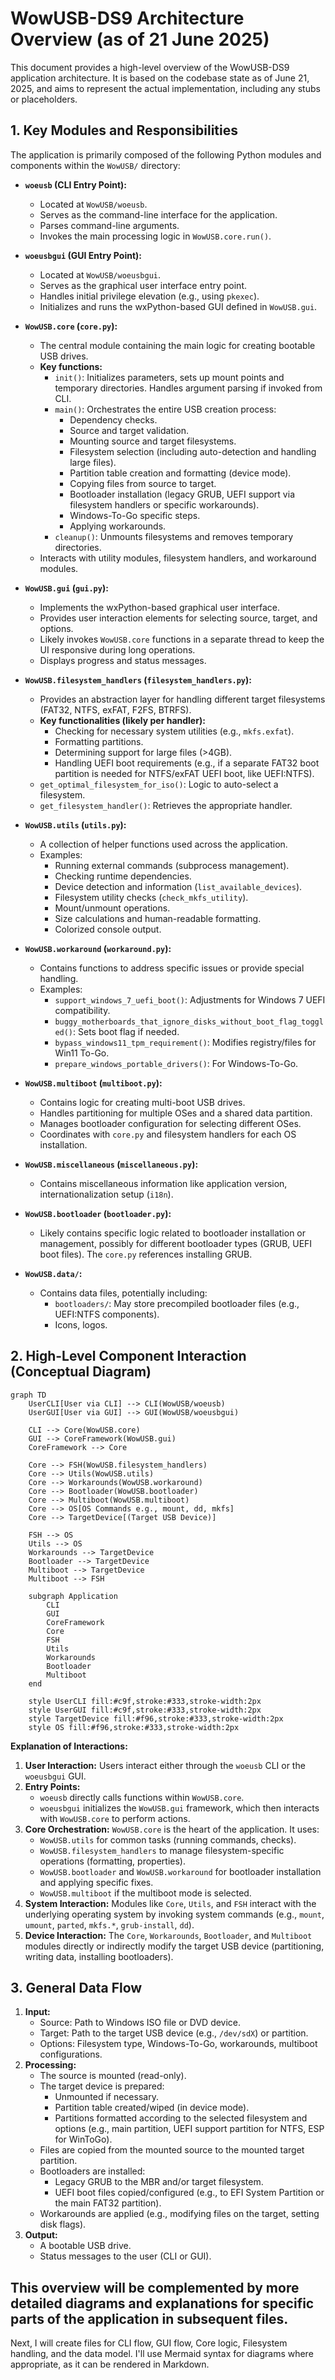 # WowUSB-DS9 Architecture Overview (as of 21 June 2025)

This document provides a high-level overview of the WowUSB-DS9 application architecture. It is based on the codebase state as of June 21, 2025, and aims to represent the actual implementation, including any stubs or placeholders.

## 1. Key Modules and Responsibilities

The application is primarily composed of the following Python modules and components within the `WowUSB/` directory:

*   **`woeusb` (CLI Entry Point):**
    *   Located at `WowUSB/woeusb`.
    *   Serves as the command-line interface for the application.
    *   Parses command-line arguments.
    *   Invokes the main processing logic in `WowUSB.core.run()`.

*   **`woeusbgui` (GUI Entry Point):**
    *   Located at `WowUSB/woeusbgui`.
    *   Serves as the graphical user interface entry point.
    *   Handles initial privilege elevation (e.g., using `pkexec`).
    *   Initializes and runs the wxPython-based GUI defined in `WowUSB.gui`.

*   **`WowUSB.core` (`core.py`):**
    *   The central module containing the main logic for creating bootable USB drives.
    *   **Key functions:**
        *   `init()`: Initializes parameters, sets up mount points and temporary directories. Handles argument parsing if invoked from CLI.
        *   `main()`: Orchestrates the entire USB creation process:
            *   Dependency checks.
            *   Source and target validation.
            *   Mounting source and target filesystems.
            *   Filesystem selection (including auto-detection and handling large files).
            *   Partition table creation and formatting (device mode).
            *   Copying files from source to target.
            *   Bootloader installation (legacy GRUB, UEFI support via filesystem handlers or specific workarounds).
            *   Windows-To-Go specific steps.
            *   Applying workarounds.
        *   `cleanup()`: Unmounts filesystems and removes temporary directories.
    *   Interacts with utility modules, filesystem handlers, and workaround modules.

*   **`WowUSB.gui` (`gui.py`):**
    *   Implements the wxPython-based graphical user interface.
    *   Provides user interaction elements for selecting source, target, and options.
    *   Likely invokes `WowUSB.core` functions in a separate thread to keep the UI responsive during long operations.
    *   Displays progress and status messages.

*   **`WowUSB.filesystem_handlers` (`filesystem_handlers.py`):**
    *   Provides an abstraction layer for handling different target filesystems (FAT32, NTFS, exFAT, F2FS, BTRFS).
    *   **Key functionalities (likely per handler):**
        *   Checking for necessary system utilities (e.g., `mkfs.exfat`).
        *   Formatting partitions.
        *   Determining support for large files (>4GB).
        *   Handling UEFI boot requirements (e.g., if a separate FAT32 boot partition is needed for NTFS/exFAT UEFI boot, like UEFI:NTFS).
    *   `get_optimal_filesystem_for_iso()`: Logic to auto-select a filesystem.
    *   `get_filesystem_handler()`: Retrieves the appropriate handler.

*   **`WowUSB.utils` (`utils.py`):**
    *   A collection of helper functions used across the application.
    *   Examples:
        *   Running external commands (subprocess management).
        *   Checking runtime dependencies.
        *   Device detection and information (`list_available_devices`).
        *   Filesystem utility checks (`check_mkfs_utility`).
        *   Mount/unmount operations.
        *   Size calculations and human-readable formatting.
        *   Colorized console output.

*   **`WowUSB.workaround` (`workaround.py`):**
    *   Contains functions to address specific issues or provide special handling.
    *   Examples:
        *   `support_windows_7_uefi_boot()`: Adjustments for Windows 7 UEFI compatibility.
        *   `buggy_motherboards_that_ignore_disks_without_boot_flag_toggled()`: Sets boot flag if needed.
        *   `bypass_windows11_tpm_requirement()`: Modifies registry/files for Win11 To-Go.
        *   `prepare_windows_portable_drivers()`: For Windows-To-Go.

*   **`WowUSB.multiboot` (`multiboot.py`):**
    *   Contains logic for creating multi-boot USB drives.
    *   Handles partitioning for multiple OSes and a shared data partition.
    *   Manages bootloader configuration for selecting different OSes.
    *   Coordinates with `core.py` and filesystem handlers for each OS installation.

*   **`WowUSB.miscellaneous` (`miscellaneous.py`):**
    *   Contains miscellaneous information like application version, internationalization setup (`i18n`).

*   **`WowUSB.bootloader` (`bootloader.py`):**
    *   Likely contains specific logic related to bootloader installation or management, possibly for different bootloader types (GRUB, UEFI boot files). The `core.py` references installing GRUB.

*   **`WowUSB.data/`:**
    *   Contains data files, potentially including:
        *   `bootloaders/`: May store precompiled bootloader files (e.g., UEFI:NTFS components).
        *   Icons, logos.

## 2. High-Level Component Interaction (Conceptual Diagram)

```mermaid
graph TD
    UserCLI[User via CLI] --> CLI(WowUSB/woeusb)
    UserGUI[User via GUI] --> GUI(WowUSB/woeusbgui)

    CLI --> Core(WowUSB.core)
    GUI --> CoreFramework(WowUSB.gui)
    CoreFramework --> Core

    Core --> FSH(WowUSB.filesystem_handlers)
    Core --> Utils(WowUSB.utils)
    Core --> Workarounds(WowUSB.workaround)
    Core --> Bootloader(WowUSB.bootloader)
    Core --> Multiboot(WowUSB.multiboot)
    Core --> OS[OS Commands e.g., mount, dd, mkfs]
    Core --> TargetDevice[(Target USB Device)]

    FSH --> OS
    Utils --> OS
    Workarounds --> TargetDevice
    Bootloader --> TargetDevice
    Multiboot --> TargetDevice
    Multiboot --> FSH

    subgraph Application
        CLI
        GUI
        CoreFramework
        Core
        FSH
        Utils
        Workarounds
        Bootloader
        Multiboot
    end

    style UserCLI fill:#c9f,stroke:#333,stroke-width:2px
    style UserGUI fill:#c9f,stroke:#333,stroke-width:2px
    style TargetDevice fill:#f96,stroke:#333,stroke-width:2px
    style OS fill:#f96,stroke:#333,stroke-width:2px
```

**Explanation of Interactions:**

1.  **User Interaction:** Users interact either through the `woeusb` CLI or the `woeusbgui` GUI.
2.  **Entry Points:**
    *   `woeusb` directly calls functions within `WowUSB.core`.
    *   `woeusbgui` initializes the `WowUSB.gui` framework, which then interacts with `WowUSB.core` to perform actions.
3.  **Core Orchestration:** `WowUSB.core` is the heart of the application. It uses:
    *   `WowUSB.utils` for common tasks (running commands, checks).
    *   `WowUSB.filesystem_handlers` to manage filesystem-specific operations (formatting, properties).
    *   `WowUSB.bootloader` and `WowUSB.workaround` for bootloader installation and applying specific fixes.
    *   `WowUSB.multiboot` if the multiboot mode is selected.
4.  **System Interaction:** Modules like `Core`, `Utils`, and `FSH` interact with the underlying operating system by invoking system commands (e.g., `mount`, `umount`, `parted`, `mkfs.*`, `grub-install`, `dd`).
5.  **Device Interaction:** The `Core`, `Workarounds`, `Bootloader`, and `Multiboot` modules directly or indirectly modify the target USB device (partitioning, writing data, installing bootloaders).

## 3. General Data Flow

1.  **Input:**
    *   Source: Path to Windows ISO file or DVD device.
    *   Target: Path to the target USB device (e.g., `/dev/sdX`) or partition.
    *   Options: Filesystem type, Windows-To-Go, workarounds, multiboot configurations.
2.  **Processing:**
    *   The source is mounted (read-only).
    *   The target device is prepared:
        *   Unmounted if necessary.
        *   Partition table created/wiped (in device mode).
        *   Partitions formatted according to the selected filesystem and options (e.g., main partition, UEFI support partition for NTFS, ESP for WinToGo).
    *   Files are copied from the mounted source to the mounted target partition.
    *   Bootloaders are installed:
        *   Legacy GRUB to the MBR and/or target filesystem.
        *   UEFI boot files copied/configured (e.g., to EFI System Partition or the main FAT32 partition).
    *   Workarounds are applied (e.g., modifying files on the target, setting disk flags).
3.  **Output:**
    *   A bootable USB drive.
    *   Status messages to the user (CLI or GUI).

This overview will be complemented by more detailed diagrams and explanations for specific parts of the application in subsequent files.
---
Next, I will create files for CLI flow, GUI flow, Core logic, Filesystem handling, and the data model.
I'll use Mermaid syntax for diagrams where appropriate, as it can be rendered in Markdown.
```
